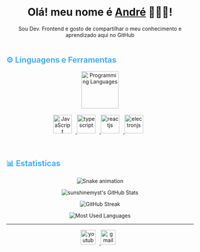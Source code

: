 <h1 align="center">
    Olá! meu nome é
    <a href="https://www.linkedin.com/in/euandresimoes/"> André</a> 👨🏻‍💻!
  </h1>
  
  <p align="center">
    Sou Dev. Frontend e gosto de compartilhar o meu conhecimento e aprendizado aqui no GitHub <br>
    <br>
<!-- Languages and Tools -->

<h2 style="color: #44AEFB">⚙️ Linguagens e Ferramentas</h2>
<div align="center" style="display:block;">
    <img width="100px" alt="Programming Languages" src="https://user-images.githubusercontent.com/78341798/194531121-47b0119a-ce00-439d-b586-125f86acb098.png"/> 
</div>
<br>   
<!-- Icons Resources -->
<!-- https://devicon.dev/ -->
<!-- https://cdn.jsdelivr.net/npm/simple-icons@v3/icons/ -->
<div align="center">
  
  <a href="https://www.javascript.com/" target="_blank" rel="noreferrer">
      <img  alt="JavaScript" height="50px" style="padding-right:10px;" src="https://cdn.jsdelivr.net/gh/devicons/devicon/icons/javascript/javascript-plain.svg"/>
  </a>
  <a href="https://www.typescriptlang.org/" target="_blank" rel="noreferrer">
      <img alt="typescript" height="50px" style="padding-right:10px;" src="https://cdn.jsdelivr.net/gh/devicons/devicon/icons/typescript/typescript-original.svg" />
  </a>
  <a href="https://react.dev/" target="_blank" rel="noreferrer">
      <img alt="reactjs" height="50px" style="padding-right:10px;" src="https://cdn.jsdelivr.net/gh/devicons/devicon/icons/react/react-original.svg" />
  </a>
  <a href="https://www.electronjs.org/" target="_blank" rel="noreferrer">
      <img alt="electronjs" height="50px" style="padding-right:10px;" src="https://cdn.jsdelivr.net/gh/devicons/devicon@latest/icons/electron/electron-original.svg" />
  </a>
</div>
<br>
<br>

<!-- Statistics -->

<h2 style="color: #44AEFB">📊 Estatisticas</h2>

<div align="center">

  ![Snake animation](https://github.com/danielbped/danielbped/blob/output/github-contribution-grid-snake.svg)
  
</div>

<!-- Begin Stats Cards -->
<!-- Resources:  -->
<!-- Github & Languages Stats: https://github.com/anuraghazra/github-readme-stats --> 
<!-- Streak Stats: https://github.com/denvercoder1/github-readme-streak-stats -->
<!-- Change the value after ?username= to your GitHub username. -->
<div class="stats" align="center">

![sunshinemyst's GitHub Stats](https://github-readme-stats.vercel.app/api?username=sunshinemyst&hide=stars&count_private=true&show_icons=true&theme=algolia&border_radius=20)

![GitHub Streak](https://streak-stats.demolab.com?user=sunshinemyst&count_private=true&theme=algolia&border_radius=20)

<!-- ![Most Used Languages](https://github-readme-stats.vercel.app/api/top-langs/?username=KhaledBadranDev&show_icons=true&theme=algolia&border_radius=20) -->
    
<!-- compact programming languages layout -->
![Most Used Languages](https://github-readme-stats.vercel.app/api/top-langs/?username=sunshinemyst&layout=compact&show_icons=true&theme=algolia&border_radius=20)
</div>
<!--  End Stats Cards -->

---
<!-- Begin Footer -->
<!-- Icons Resources -->
<!-- https://devicon.dev/ -->
<div class="footer" align="center" style="margin:15px;">
    <a href="https://www.youtube.com/channel/UC-n7GUD6a2c-UFAjZUAYDZQ" target="_blank">
        <img  style="margin:0 10px 10px 0;" src="https://user-images.githubusercontent.com/78341798/194531650-698ef1b1-9cbd-4b4f-96ef-5a2ec4b5d7e6.svg" alt="youtube" width="40px"/>
    <a href="mailto:andre.simoesdutra23@gmail.com" target="_blank">
        <img style="margin:0 10px 10px 0;" src="https://user-images.githubusercontent.com/78341798/194531383-ddb2b774-5bb9-491c-b601-4a4a7d9792fb.svg" alt="gmail" width="40px"/>
    </a>
</div>
<!-- End Footer -->
